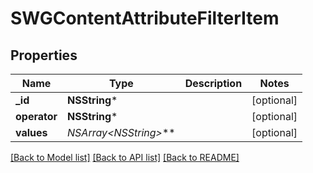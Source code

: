 # SWGContentAttributeFilterItem

## Properties
Name | Type | Description | Notes
------------ | ------------- | ------------- | -------------
**_id** | **NSString*** |  | [optional] 
**operator** | **NSString*** |  | [optional] 
**values** | **NSArray&lt;NSString*&gt;*** |  | [optional] 

[[Back to Model list]](../README.md#documentation-for-models) [[Back to API list]](../README.md#documentation-for-api-endpoints) [[Back to README]](../README.md)


